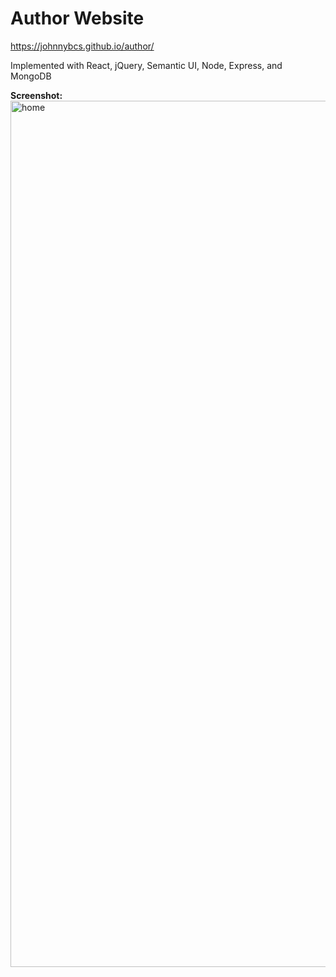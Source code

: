 # Author Website
https://johnnybcs.github.io/author/

Implemented with React, jQuery, Semantic UI, Node, Express, and MongoDB

<b>Screenshot:</b>
<img width="1386" alt="home" src="https://user-images.githubusercontent.com/47739019/83220644-6eecd500-a128-11ea-902c-68255bea8dd6.png">

